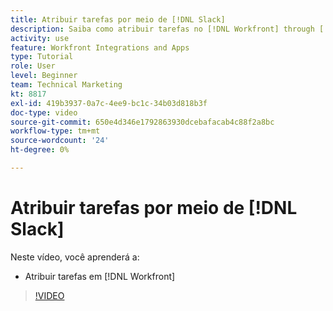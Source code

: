 ```yaml
---
title: Atribuir tarefas por meio de [!DNL Slack]
description: Saiba como atribuir tarefas no [!DNL Workfront] through [!DNL Slack]
activity: use
feature: Workfront Integrations and Apps
type: Tutorial
role: User
level: Beginner
team: Technical Marketing
kt: 8817
exl-id: 419b3937-0a7c-4ee9-bc1c-34b03d818b3f
doc-type: video
source-git-commit: 650e4d346e1792863930dcebafacab4c88f2a8bc
workflow-type: tm+mt
source-wordcount: '24'
ht-degree: 0%

---
```


# Atribuir tarefas por meio de [!DNL Slack]

Neste vídeo, você aprenderá a:

* Atribuir tarefas em [!DNL Workfront]

>[!VIDEO](https://video.tv.adobe.com/v/335117/?quality=12&learn=on)
